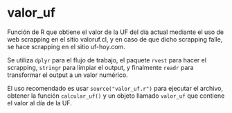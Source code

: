 # valor_uf

Función de R que obtiene el valor de la UF del día actual mediante el uso de web scrapping en el sitio valoruf.cl, y en caso de que dicho scrapping falle, se hace scrapping en el sitio uf-hoy.com.

Se utiliza `dplyr` para el flujo de trabajo, el paquete `rvest` para hacer el scrapping, `stringr` para limpiar el output, y finalmente `readr` para transformar el output a un valor numérico.

El uso recomendado es usar `source("valor_uf.r")` para ejecutar el archivo, obtener la función `calcular_uf()` y un objeto llamado `valor_uf` que contiene el valor al día de la UF.
